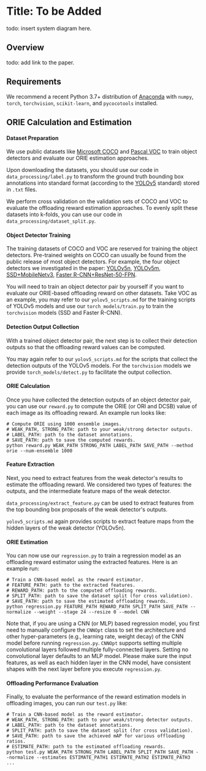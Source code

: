 # Title: To be Added

todo: insert system diagram here.

## Overview

todo: add link to the paper.

## Requirements

We recommend a recent Python 3.7+ distribution of [Anaconda](https://www.anaconda.com/products/individual) with `numpy`, `torch`, `torchvision`, `scikit-learn`, and `pycocotools` installed.

## ORIE Calculation and Estimation

#### Dataset Preparation

We use public datasets like [Microsoft COCO](https://cocodataset.org/#home) and [Pascal VOC](http://host.robots.ox.ac.uk/pascal/VOC/) to train object detectors and evaluate our ORIE estimation approaches.

Upon downloading the datasets, you should use our code in `data_processing/label.py` to transform the ground truth bounding box annotations into standard format (according to the [YOLOv5](https://github.com/ultralytics/yolov5) standard) stored in `.txt` files.

We perform cross validation on the validation sets of COCO and VOC to evaluate the offloading reward estimation approaches. To evenly split these datasets into k-folds, you can use our code in `data_processing/dataset_split.py`.

#### Object Detector Training

The training datasets of COCO and VOC are reserved for training the object detectors. Pre-trained weights on COCO can usually be found from the public release of most object detectors. For example, the four object detectors we investigated in the paper: [YOLOv5n](https://github.com/ultralytics/yolov5/releases/download/v7.0/yolov5n.pt), [YOLOv5m](https://github.com/ultralytics/yolov5/releases/download/v7.0/yolov5m.pt), [SSD+MobileNetv3](https://download.pytorch.org/models/ssdlite320_mobilenet_v3_large_coco-a79551df.pth), [Faster R-CNN+ResNet-50-FPN](https://download.pytorch.org/models/fasterrcnn_resnet50_fpn_v2_coco-dd69338a.pth).

You will need to train an object detector pair by yourself if you want to evaluate our ORIE-based offloading reward on other datasets. Take VOC as an example, you may refer to our `yolov5_scripts.md` for the training scripts of YOLOv5 models and use our `torch_models/train.py` to train the `torchvision` models (SSD and Faster R-CNN).

#### Detection Output Collection

With a trained object detector pair, the next step is to collect their detection outputs so that the offloading reward values can be computed.

You may again refer to our `yolov5_scripts.md` for the scripts that collect the detection outputs of the YOLOv5 models. For the `torchvision` models we provide `torch_models/detect.py` to facilitate the output collection.

#### ORIE Calculation

Once you have collected the detection outputs of an object detector pair, you can use our `reward.py` to compute the ORIE (or ORI and DCSB) value of each image as its offloading reward. An example run looks like:
```script
# Compute ORIE using 1000 ensemble images.
# WEAK_PATH, STRONG_PATH: path to your weak/strong detector outputs.
# LABEL_PATH: path to the dataset annotations.
# SAVE_PATH: path to save the computed rewards.
python reward.py WEAK_PATH STRONG_PATH LABEL_PATH SAVE_PATH --method orie --num-ensemble 1000
```

#### Feature Extraction

Next, you need to extract features from the weak detector's results to estimate the offloading reward. We considered two types of features: the outputs, and the intermediate feature maps of the weak detector.

`data_processing/extract_feature.py` can be used to extract features from the top bounding box proposals of the weak detector's outputs.

`yolov5_scripts.md` again provides scripts to extract feature maps from the hidden layers of the weak detector (YOLOv5n).

#### ORIE Estimation

You can now use our `regression.py` to train a regression model as an offloading reward estimator using the extracted features. Here is an example run:
```script
# Train a CNN-based model as the reward estimator.
# FEATURE_PATH: path to the extracted features.
# REWARD_PATH: path to the computed offloading rewards.
# SPLIT_PATH: path to save the dataset split (for cross validation).
# SAVE_PATH: path to save the estimated offloading rewards.
python regression.py FEATURE_PATH REWARD_PATH SPLIT_PATH SAVE_PATH --normalize --weight --stage 24 --resize 0 --model CNN
```

Note that, if you are using a CNN (or MLP) based regression model, you first need to manually configure the `CNNOpt` class to set the architecture and other hyper-parameters (e.g., learning rate, weight decay) of the CNN model before running `regression.py`. `CNNOpt` supports setting multiple convolutional layers followed multiple fully-connected layers. Setting no convolutional layer defaults to an MLP model. Please make sure the input features, as well as each hidden layer in the CNN model, have consistent shapes with the next layer before you execute `regression.py`.

#### Offloading Performance Evaluation

Finally, to evaluate the performance of the reward estimation models in offloading images, you can run our `test.py` like:
```script
# Train a CNN-based model as the reward estimator.
# WEAK_PATH, STRONG_PATH: path to your weak/strong detector outputs.
# LABEL_PATH: path to the dataset annotations.
# SPLIT_PATH: path to save the dataset split (for cross validation).
# SAVE_PATH: path to save the achieved mAP for various offloading ratios.
# ESTIMATE_PATH: path to the estimated offloading rewards.
python test.py WEAK_PATH STRONG_PATH LABEL_PATH SPLIT_PATH SAVE_PATH --normalize --estimates ESTIMATE_PATH1 ESTIMATE_PATH2 ESTIMATE_PATH3 ...
```
